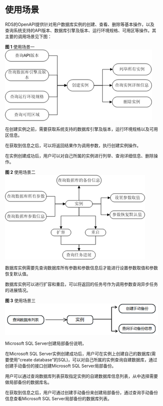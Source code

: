 # 使用场景<a name="zh-cn_topic_0032347786"></a>

RDS的OpenAPI提供针对用户数据库实例的创建、查看、删除等基本操作，以及查询系统支持的API版本、数据库引擎及版本、运行环境规格、可用区等操作。其主要的调用场景见下图：

**图 1**  使用场景一<a name="fig40024046174547"></a>  
![](figures/使用场景一.png "使用场景一")

在创建实例之前，需要获取系统支持的数据库引擎及版本，运行环境规格以及可用区信息。

在获取到信息之后，可以将返回结果作为调用参数，执行创建实例操作。

在实例创建成功后，用户可以对自己所属的实例进行列举、查询详细信息、删除操作。

**图 2**  使用场景二<a name="fig65270472175215"></a>  
![](figures/使用场景二.png "使用场景二")

数据库实例需要先查询数据库所有参数和参数信息后才能进行设置参数取值和参数恢复默认值。

数据库实例可以进行扩容和重启，可以将返回的任务号作为调用参数查询异步任务的进展情况。

**图 3**  使用场景三<a name="fig74671529195210"></a>  
![](figures/使用场景三.png "使用场景三")

Microsoft SQL Server创建局部备份说明，

在Microsoft SQL Server实例创建成功后，用户可在实例上创建自己的数据库\(需要使用“create database”的SQL\)，可以对自己所属的实例查询自建数据库，通过创建手动备份的接口创建Microsoft SQL Server局部备份。

用户可以通过查询数据库列表获取指定实例的自建数据库信息列表，从中选择需要做局部备份的数据库名。

在获取到信息之后，用户可通过创建手动备份来创建局部备份，通过查询手动备份信息查看Microsoft SQL Server局部备份的数据库列表。


